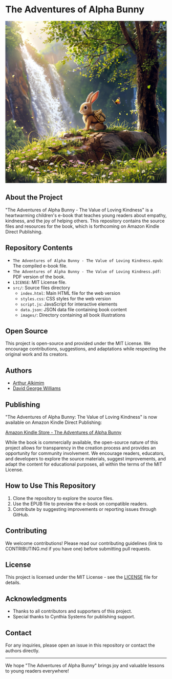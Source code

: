 # The Adventures of Alpha Bunny

![The Adventures of Alpha Bunny](src/images/00_AlphaBunnyCover.jpg)

## About the Project

"The Adventures of Alpha Bunny - The Value of Loving Kindness" is a heartwarming children's e-book that teaches young readers about empathy, kindness, and the joy of helping others. This repository contains the source files and resources for the book, which is forthcoming on Amazon Kindle Direct Publishing.

## Repository Contents

- `The Adventures of Alpha Bunny - The Value of Loving Kindness.epub`: The compiled e-book file.
- `The Adventures of Alpha Bunny - The Value of Loving Kindness.pdf`: PDF version of the book.
- `LICENSE`: MIT License file.
- `src/`: Source files directory
    - `index.html`: Main HTML file for the web version
    - `styles.css`: CSS styles for the web version
    - `script.js`: JavaScript for interactive elements
    - `data.json`: JSON data file containing book content
    - `images/`: Directory containing all book illustrations

## Open Source

This project is open-source and provided under the MIT License. We encourage contributions, suggestions, and adaptations while respecting the original work and its creators.

## Authors

- [Arthur Alkimim](https://www.linkedin.com/in/arthur-alkimim/) 
- [David George Williams](https://www.linkedin.com/in/david-george-williams-1025804b/)

## Publishing

"The Adventures of Alpha Bunny: The Value of Loving Kindness" is now available on Amazon Kindle Direct Publishing:

[Amazon Kindle Store - The Adventures of Alpha Bunny](https://www.amazon.com/dp/B0D9M9493N/)

While the book is commercially available, the open-source nature of this project allows for 
transparency in the creation process and provides an opportunity for community involvement. We 
encourage readers, educators, and developers to explore the source materials, suggest 
improvements, and adapt the content for educational purposes, all within the terms of the 
MIT License.

## How to Use This Repository

1. Clone the repository to explore the source files.
2. Use the EPUB file to preview the e-book on compatible readers.
3. Contribute by suggesting improvements or reporting issues through GitHub.

## Contributing

We welcome contributions! Please read our contributing guidelines (link to CONTRIBUTING.md if you have one) before submitting pull requests.

## License

This project is licensed under the MIT License - see the [LICENSE](LICENSE) file for details.

## Acknowledgments

- Thanks to all contributors and supporters of this project.
- Special thanks to Cynthia Systems for publishing support.

## Contact

For any inquiries, please open an issue in this repository or contact the authors directly.

---

We hope "The Adventures of Alpha Bunny" brings joy and valuable lessons to young readers everywhere!
